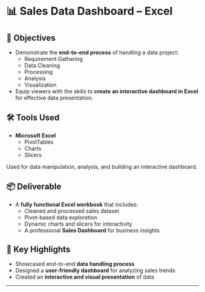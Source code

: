 # 📊 Sales Data Dashboard – Excel

## 🎯 Objectives
- Demonstrate the **end-to-end process** of handling a data project:
  - Requirement Gathering  
  - Data Cleaning  
  - Processing  
  - Analysis  
  - Visualization  
- Equip viewers with the skills to **create an interactive dashboard in Excel** for effective data presentation.

## 🛠 Tools Used
- **Microsoft Excel**  
  - PivotTables  
  - Charts  
  - Slicers  

Used for data manipulation, analysis, and building an interactive dashboard.

## 📦 Deliverable
- A **fully functional Excel workbook** that includes:
  - Cleaned and processed sales dataset  
  - Pivot-based data exploration  
  - Dynamic charts and slicers for interactivity  
  - A professional **Sales Dashboard** for business insights  

## 🚀 Key Highlights
- Showcased end-to-end **data handling process**  
- Designed a **user-friendly dashboard** for analyzing sales trends  
- Created an **interactive and visual presentation** of data  

---
